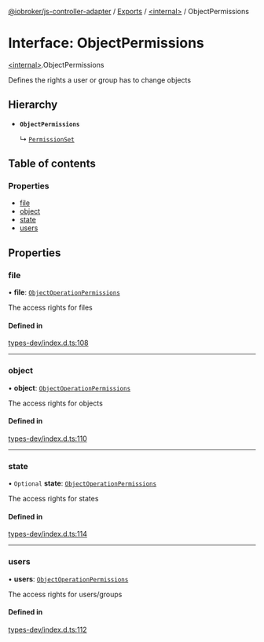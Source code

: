 [@iobroker/js-controller-adapter](../README.md) / [Exports](../modules.md) / [\<internal\>](../modules/internal_.md) / ObjectPermissions

# Interface: ObjectPermissions

[\<internal\>](../modules/internal_.md).ObjectPermissions

Defines the rights a user or group has to change objects

## Hierarchy

- **`ObjectPermissions`**

  ↳ [`PermissionSet`](internal_.PermissionSet.md)

## Table of contents

### Properties

- [file](internal_.ObjectPermissions.md#file)
- [object](internal_.ObjectPermissions.md#object)
- [state](internal_.ObjectPermissions.md#state)
- [users](internal_.ObjectPermissions.md#users)

## Properties

### file

• **file**: [`ObjectOperationPermissions`](internal_.ObjectOperationPermissions.md)

The access rights for files

#### Defined in

[types-dev/index.d.ts:108](https://github.com/ioBroker/ioBroker.js-controller/blob/3fe17c22/packages/types-dev/index.d.ts#L108)

___

### object

• **object**: [`ObjectOperationPermissions`](internal_.ObjectOperationPermissions.md)

The access rights for objects

#### Defined in

[types-dev/index.d.ts:110](https://github.com/ioBroker/ioBroker.js-controller/blob/3fe17c22/packages/types-dev/index.d.ts#L110)

___

### state

• `Optional` **state**: [`ObjectOperationPermissions`](internal_.ObjectOperationPermissions.md)

The access rights for states

#### Defined in

[types-dev/index.d.ts:114](https://github.com/ioBroker/ioBroker.js-controller/blob/3fe17c22/packages/types-dev/index.d.ts#L114)

___

### users

• **users**: [`ObjectOperationPermissions`](internal_.ObjectOperationPermissions.md)

The access rights for users/groups

#### Defined in

[types-dev/index.d.ts:112](https://github.com/ioBroker/ioBroker.js-controller/blob/3fe17c22/packages/types-dev/index.d.ts#L112)
